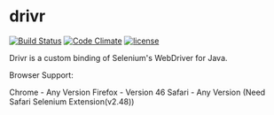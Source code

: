 # drivr

[![Build Status](https://travis-ci.org/Dominic-Pace/drivr.svg?branch=master)](https://travis-ci.org/Dominic-Pace/drivr)
[![Code Climate](https://codeclimate.com/github/Dominic-Pace/drivr/badges/gpa.svg)](https://codeclimate.com/github/Dominic-Pace/drivr)
[![license](https://img.shields.io/github/license/mashape/apistatus.svg)](http://opensource.org/licenses/MIT)


Drivr is a custom binding of Selenium's WebDriver for Java.

Browser Support:

Chrome - Any Version
Firefox - Version 46
Safari - Any Version (Need Safari Selenium Extension(v2.48))

